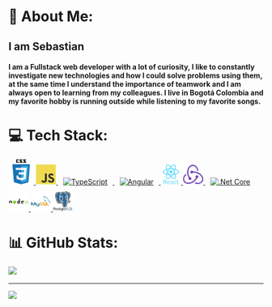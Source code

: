 # 💫 About Me:
<h2>I am Sebastian</h2>

<h4>I am a Fullstack web developer with a lot of curiosity, I like to constantly investigate new technologies and how I could solve problems using them, at the same time I understand the importance of teamwork and I am always open to learning from my colleagues. I live in Bogotá Colombia and my favorite hobby is running outside while listening to my favorite songs.</h4>

# 💻 Tech Stack:

<p align="left"> 
	<a href="https://www.w3schools.com/css/" target="_blank" rel="noreferrer"> 
		<img src="https://raw.githubusercontent.com/devicons/devicon/master/icons/css3/css3-original-wordmark.svg" alt="css3" height="50"/> 
	</a> 
	<a href="https://developer.mozilla.org/en-US/docs/Web/JavaScript" target="_blank" rel="noreferrer"> 
		<img src="https://raw.githubusercontent.com/devicons/devicon/master/icons/javascript/javascript-original.svg" alt="javascript" width="40" height="40"/> 
	</a>
	<a href="https://www.typescriptlang.org/" target="_blank">
		<img style="margin: 10px" src="https://profilinator.rishav.dev/skills-assets/typescript-original.svg" alt="TypeScript" height="40" />
	</a>
	<a href="https://angular.io/" target="_blank">
		<img style="margin: 10px" src="https://profilinator.rishav.dev/skills-assets/angularjs-original.svg" alt="Angular" height="40" />
	</a>  
	<a href="https://reactjs.org/" target="_blank" rel="noreferrer"> 
		<img src="https://raw.githubusercontent.com/devicons/devicon/master/icons/react/react-original-wordmark.svg" alt="react" width="40" height="40"/> 
	</a> 
	<a href="https://redux.js.org" target="_blank" rel="noreferrer"> 
		<img src="https://raw.githubusercontent.com/devicons/devicon/master/icons/redux/redux-original.svg" alt="redux" width="40" height="40"/> 
	</a> 
	<a href="https://dotnet.microsoft.com/download" target="_blank">
		<img style="margin: 10px" src="https://profilinator.rishav.dev/skills-assets/dotnetcore.png" alt=".Net Core" height="40" />
	</a>  
	<a href="https://nodejs.org" target="_blank" rel="noreferrer"> 
		<img src="https://raw.githubusercontent.com/devicons/devicon/master/icons/nodejs/nodejs-original-wordmark.svg" alt="nodejs" width="40" height="40"/> 
	</a> 
	<a href="https://www.mysql.com/" target="_blank" rel="noreferrer"> 
		<img src="https://raw.githubusercontent.com/devicons/devicon/master/icons/mysql/mysql-original-wordmark.svg" alt="mysql" width="40" height="40"/> 
	</a>
	<a href="https://www.postgresql.org" target="_blank" rel="noreferrer"> 
		<img src="https://raw.githubusercontent.com/devicons/devicon/master/icons/postgresql/postgresql-original-wordmark.svg" alt="postgresql" width="40" 		   height="40"/> 		
	</a>
</p>
<! -- https://profilinator.rishav.dev/ -->

# 📊 GitHub Stats:
![](https://github-readme-stats.vercel.app/api/top-langs/?username=Sebastian-RP&theme=dark&hide_border=false&include_all_commits=true&count_private=true&layout=compact)

---
[![](https://visitcount.itsvg.in/api?id=Sebastian-RP&icon=0&color=0)](https://visitcount.itsvg.in)
